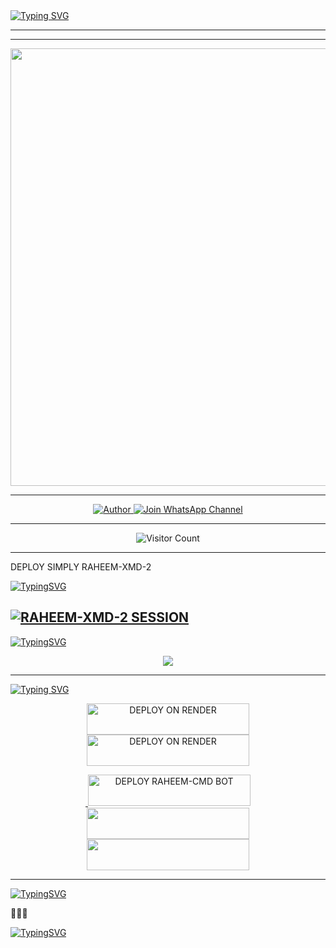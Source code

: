 <a href="https://git.io/typing-svg">
  <img src="https://readme-typing-svg.demolab.com?font=Anton&size=80&pause=1000&color=FF0000&center=true&vCenter=true&width=1000&height=200&lines=RAHEEM-XMD-2;VERSION+2025;BY+DEV+RAHEEM-CM" alt="Typing SVG" />
</a>

---
---

<p align="center">
  <img src="https://files.catbox.moe/vgb4cw.jpg" width="700"/>
</p>

---

<p align="center">
  <a href="https://github.com/Raheem-cm">
    <img title="Author" src="https://img.shields.io/badge/Author-DEV%20Raheem-cm-ff004d?style=for-the-badge&logo=🇹🇿&logocolour=gold" />
 </a>
  <a href="https://whatsapp.com/channel/0029VbAffhD2ZjChG9DX922r">
    <img title="Join WhatsApp Channel" src="https://img.shields.io/badge/Join-WhatsApp%20Channel-25D366?style=for-the-badge&logo=whatsapp&logoColor=white" />
  </a>
</p>

---

<p align="center">
  <img src="https://profile-counter.glitch.me/RAHEEM-XMD-2/count.svg" alt="Visitor Count" />
</p>

---
DEPLOY SIMPLY RAHEEM-XMD-2 

[![TypingSVG](https://readme-typing-svg.herokuapp.com?font=Rockstar-ExtraBold&size=50&pause=1000&color=FF0000&center=true&vCenter=true&width=900&height=130&lines=『+⚡get+session-id+here+👌👌⚡+』)](https://git.io/typing-svg)



[![RAHEEM-XMD-2 SESSION](https://img.shields.io/badge/RAHEEM%20-XMD%20SESSION-25D366?style=for-the-badge&logo=whatsapp&logoColor=white)](https://raheem-xmd-2-pair-nzfu.onrender.com)
---

 [![TypingSVG](https://readme-typing-svg.herokuapp.com?font=Rockstar-ExtraBold&size=50&pause=1000&color=FF0000&center=true&vCenter=true&width=900&height=130&lines=『+⚡Bro+don't+forget;fork+my+repo🙏🙏⚡+』)](https://git.io/typing-svg)


 <p align="center">
  <a href="https://github.com/Raheem-cm/RAHEEM-XMD-2">
    <img src="https://img.shields.io/badge/Fork%20This-Repository-8A2BE2?style=for-the-badge&logo=github&logoColor=white" />
  </a>
</p>

---

<a href="https://git.io/typing-svg">
  <img src="https://readme-typing-svg.demolab.com?font=Anton&size=80&pause=1000&color=FF0000&center=true&vCenter=true&width=1000&height=200&lines=DEPLOY+RAHEEM-XMD-2;HERE+ON+DEFFERENT+PLATFORM" alt="Typing SVG" />
</a>

<p align="center">
  <a href="https://replit.com/Raheem-cm"
    <img src="https://img.shields.io/badge/Deploy%20To%20Replit-FFA500?style=for-the-badge&logo=replit&logoColor=white" />
  </a>
  <a href="https://railway.app/new/template?template=https://github.com/Raheem-cm/RAHEEM-XMD-2">
    <img title="DEPLOY ON RENDER" src="https://img.shields.io/badge/🇹🇿_DEPLOY_ON_RAILWAY-000000?style=for-the-badge&logo=train&logoColor=gold&color=black" width="260" height="50"/>
  </a>
  <a href="https://render.com/">
    <img title="DEPLOY ON RENDER" src="https://img.shields.io/badge/🇹🇿_DEPLOY_ON_RENDER-000000?style=for-the-badge&logo=ferrari&logoColor=gold&color=black" width="260" height="50"/>
  </a>
</p>

<p align="center">
  <a href="https://dashboard.heroku.com/new?template=https://github.com/Raheem-cm/RAHEEM-XMD-2/tree/main">
   <img 
  target="_blank"> <img title="DEPLOY RAHEEM-CMD BOT" src="https://img.shields.io/badge/🇹🇿_DEPLOY_ON_HEROKU-000000?style=for-the-badge&logo=heroku&logoColor=gold&color=black" width="260" height="50"/>
  </a>
     <a href="https://host.talkdrove.com/share-bot/82">
    <img src="https://img.shields.io/badge/🇹🇿_DEPLOY_ON_TALKDROVE-000000?style=for-the-badge&logo=subaru&logoColor=gold&color=black" width="260" height="50"/>
  </a>
  <a href="https://app.koyeb.com/services/deploy?type=git&repository=Raheem-cm/RAHEEM-XMD-2&ports=3000">
    <img src="https://img.shields.io/badge/🇹🇿_DEPLOY_ON_KEYOB-000000?style=for-the-badge&logo=toyota&logoColor=gold&color=black" width="260" height="50"/>
  </a>
</p>

---

[![TypingSVG](https://readme-typing-svg.herokuapp.com?font=Rockstar-ExtraBold&size=50&pause=1000&color=FF0000&center=true&vCenter=true&width=900&height=130&lines=『+⚡RAHEEM-XMD-2+𝙿𝚘𝚠𝚎𝚛𝚎𝚍+𝚋𝚢+Raheem+cm⚡+』)](https://git.io/typing-svg)

🔌🔌💫

[![TypingSVG](https://readme-typing-svg.herokuapp.com?font=Rockstar-ExtraBold&size=50&pause=1000&color=FF0000&center=true&vCenter=true&width=900&height=130&lines=『+⚡owner+number-+255763111390⚡+』)](https://git.io/typing-svg)

